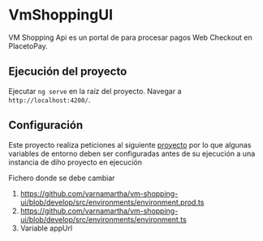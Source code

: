 # VmShoppingUI

VM Shopping Api es un portal de para procesar pagos Web Checkout en PlacetoPay.

## Ejecución del proyecto

Ejecutar `ng serve` en la raíz del proyecto. Navegar a `http://localhost:4200/`. 

## Configuración

Este proyecto realiza peticiones al siguiente [proyecto](https://github.com/varnamartha/vm-shopping-api) por lo que algunas variables de entorno deben ser configuradas antes de su ejecución a una instancia de diho proyecto en ejecución

Fichero donde se debe cambiar

1. https://github.com/varnamartha/vm-shopping-ui/blob/develop/src/environments/environment.prod.ts
2. https://github.com/varnamartha/vm-shopping-ui/blob/develop/src/environments/environment.ts
3. Variable appUrl

